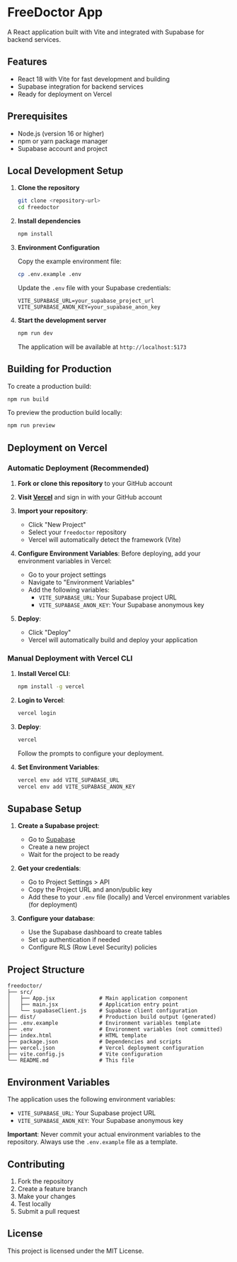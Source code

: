 # FreeDoctor App

A React application built with Vite and integrated with Supabase for backend services.

## Features

- React 18 with Vite for fast development and building
- Supabase integration for backend services
- Ready for deployment on Vercel

## Prerequisites

- Node.js (version 16 or higher)
- npm or yarn package manager
- Supabase account and project

## Local Development Setup

1. **Clone the repository**
   ```bash
   git clone <repository-url>
   cd freedoctor
   ```

2. **Install dependencies**
   ```bash
   npm install
   ```

3. **Environment Configuration**
   
   Copy the example environment file:
   ```bash
   cp .env.example .env
   ```
   
   Update the `.env` file with your Supabase credentials:
   ```env
   VITE_SUPABASE_URL=your_supabase_project_url
   VITE_SUPABASE_ANON_KEY=your_supabase_anon_key
   ```

4. **Start the development server**
   ```bash
   npm run dev
   ```
   
   The application will be available at `http://localhost:5173`

## Building for Production

To create a production build:

```bash
npm run build
```

To preview the production build locally:

```bash
npm run preview
```

## Deployment on Vercel

### Automatic Deployment (Recommended)

1. **Fork or clone this repository** to your GitHub account

2. **Visit [Vercel](https://vercel.com)** and sign in with your GitHub account

3. **Import your repository**:
   - Click "New Project"
   - Select your `freedoctor` repository
   - Vercel will automatically detect the framework (Vite)

4. **Configure Environment Variables**:
   Before deploying, add your environment variables in Vercel:
   - Go to your project settings
   - Navigate to "Environment Variables"
   - Add the following variables:
     - `VITE_SUPABASE_URL`: Your Supabase project URL
     - `VITE_SUPABASE_ANON_KEY`: Your Supabase anonymous key

5. **Deploy**:
   - Click "Deploy"
   - Vercel will automatically build and deploy your application

### Manual Deployment with Vercel CLI

1. **Install Vercel CLI**:
   ```bash
   npm install -g vercel
   ```

2. **Login to Vercel**:
   ```bash
   vercel login
   ```

3. **Deploy**:
   ```bash
   vercel
   ```
   
   Follow the prompts to configure your deployment.

4. **Set Environment Variables**:
   ```bash
   vercel env add VITE_SUPABASE_URL
   vercel env add VITE_SUPABASE_ANON_KEY
   ```

## Supabase Setup

1. **Create a Supabase project**:
   - Go to [Supabase](https://supabase.com)
   - Create a new project
   - Wait for the project to be ready

2. **Get your credentials**:
   - Go to Project Settings > API
   - Copy the Project URL and anon/public key
   - Add these to your `.env` file (locally) and Vercel environment variables (for deployment)

3. **Configure your database**:
   - Use the Supabase dashboard to create tables
   - Set up authentication if needed
   - Configure RLS (Row Level Security) policies

## Project Structure

```
freedoctor/
├── src/
│   ├── App.jsx              # Main application component
│   ├── main.jsx             # Application entry point
│   └── supabaseClient.js    # Supabase client configuration
├── dist/                    # Production build output (generated)
├── .env.example             # Environment variables template
├── .env                     # Environment variables (not committed)
├── index.html               # HTML template
├── package.json             # Dependencies and scripts
├── vercel.json              # Vercel deployment configuration
├── vite.config.js           # Vite configuration
└── README.md                # This file
```

## Environment Variables

The application uses the following environment variables:

- `VITE_SUPABASE_URL`: Your Supabase project URL
- `VITE_SUPABASE_ANON_KEY`: Your Supabase anonymous key

**Important**: Never commit your actual environment variables to the repository. Always use the `.env.example` file as a template.

## Contributing

1. Fork the repository
2. Create a feature branch
3. Make your changes
4. Test locally
5. Submit a pull request

## License

This project is licensed under the MIT License.